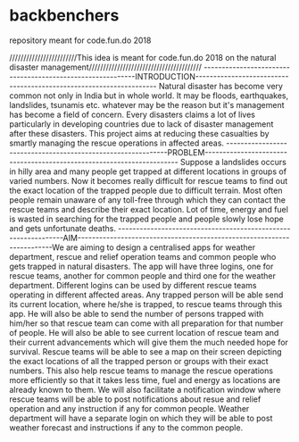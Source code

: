 # backbenchers
repository meant for code.fun.do 2018

////////////////////////This idea is meant for code.fun.do 2018 on the natural disaster management////////////////////////////////////////
-----------------------------------------------------------INTRODUCTION-------------------------------------------------------------------
Natural disaster has become very common not only in India but in whole world. It may be floods, earthquakes, landslides, tsunamis etc.  whatever may be the reason but it's management has become a field of concern. Every disasters claims a lot of lives particularly in developing countries due to lack of disaster management after these disasters. This project aims at reducing these casualties by smartly managing the rescue operations in affected areas. 
-------------------------------------------------------------PROBLEM----------------------------------------------------------------------
Suppose a landslides occurs in hilly area and many people get trapped at different locations in groups of varied numbers. Now it becomes really difficult for rescue teams to find out the exact location of the trapped people due to difficult terrain. Most often people remain unaware of any toll-free through which they can contact the rescue teams and describe their exact location. Lot of time, energy and fuel is wasted in searching for the trapped people and people slowly lose hope and gets unfortunate deaths.
---------------------------------------------------------------AIM-----------------------------------------------------------------------We are aiming to design a centralised apps for weather department, rescue and relief operation teams and common people who gets trapped in natural disasters. The app will have three logins, one for rescue teams, another for common people and third one for the weather department. Different logins can be used by different rescue teams operating in different affected areas. Any trapped person will be able send its current location, where he/she is trapped, to rescue teams through this app. He will also be able to send the number of persons trapped with him/her so that rescue team can come with all preparation for that number of people. He will also be able to see current location of rescue team and their current advancements which will give them the much needed hope for survival.  Rescue teams will be able to see a map on their screen depicting the exact locations of all the trapped person or groups with their exact numbers. This also help rescue teams to manage the rescue operations more efficiently so that it takes less time,  fuel and energy as locations are already known to them. We will also facilitate a notification window where rescue teams will be able to post notifications about resue and relief operation and any instruction if any for common people. Weather department will have a separate login on which they will be able to post weather forecast and instructions if any to the common people. 
